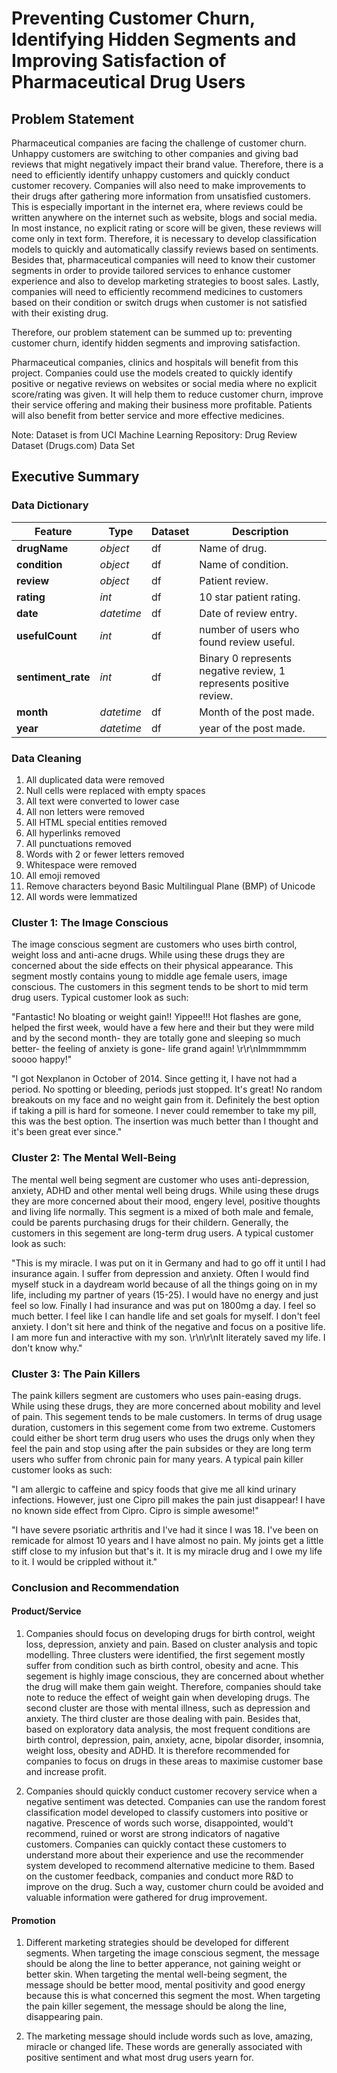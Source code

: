 # Preventing Customer Churn, Identifying Hidden Segments and Improving Satisfaction of Pharmaceutical Drug Users


## Problem Statement

Pharmaceutical companies are facing the challenge of customer churn. Unhappy customers are switching to other companies and giving bad reviews that might negatively impact their brand value. Therefore, there is a need to efficiently identify unhappy customers and quickly conduct customer recovery. Companies will also need to make improvements to their drugs after gathering more information from unsatisfied customers. This is especially important in the internet era, where reviews could be written anywhere on the internet such as website, blogs and social media. In most instance, no explicit rating or score will be given, these reviews will come only in text form. Therefore, it is necessary to develop classification models to quickly and automatically classify reviews based on sentiments. Besides that, pharmaceutical companies will need to know their customer segments in order to provide tailored services to enhance customer experience and also to develop marketing strategies to boost sales. Lastly, companies will need to efficiently recommend medicines to customers based on their condition or switch drugs when customer is not satisfied with their existing drug. 

Therefore, our problem statement can be summed up to: preventing customer churn, identify hidden segments and improving satisfaction. 

Pharmaceutical companies, clinics and hospitals will benefit from this project. Companies could use the models created to quickly identify positive or negative reviews on websites or social media where no explicit score/rating was given. It will help them to reduce customer churn, improve their service offering and making their business more profitable. Patients will also benefit from better service and more effective medicines. 

Note: Dataset is from UCI Machine Learning Repository: Drug Review Dataset (Drugs.com) Data Set

## Executive Summary

### Data Dictionary 

|Feature|Type|Dataset|Description|
|---|---|---|---|
|**drugName**|*object*|df|Name of drug.| 
|**condition**|*object*|df|Name of condition.|
|**review**|*object*|df|Patient review.|
|**rating**|*int*|df|10 star patient rating.| 
|**date**|*datetime*|df|Date of review entry.|
|**usefulCount**|*int*|df|number of users who found review useful.|
|**sentiment_rate**|*int*|df|Binary 0 represents negative review, 1 represents positive review.|
|**month**|*datetime*|df|Month of the post made.|
|**year**|*datetime*|df|year of the post made.|

### Data Cleaning

1. All duplicated data were removed 
2. Null cells were replaced with empty spaces 
3. All text were converted to lower case
4. All non letters were removed
5. All HTML special entities removed
6. All hyperlinks removed
7. All punctuations removed
8. Words with 2 or fewer letters removed
9. Whitespace were removed
10. All emoji removed
11. Remove characters beyond Basic Multilingual Plane (BMP) of Unicode
12. All words were lemmatized 

### Cluster 1: The Image Conscious 
The image conscious segment are customers who uses birth control, weight loss and anti-acne drugs. While using these drugs they are concerned about the side effects on their physical appearance. This segment mostly contains young to middle age female users, image conscious. The customers in this segment tends to be short to mid term drug users. Typical customer look as such:  

"Fantastic! No bloating or weight gain!! Yippee!!! Hot flashes are gone, helped the first week, would have a few here and their but they were mild and by the second month- they are totally gone and sleeping so much better- the feeling of anxiety is gone- life grand again! \r\r\nImmmmmm soooo happy!"

"I got Nexplanon in October of 2014. Since getting it, I have not had a period. No spotting or bleeding, periods just stopped. It&#039;s great! No random breakouts on my face and no weight gain from it. Definitely the best option if taking a pill is hard for someone. I never could remember to take my pill, this was the best option. The insertion was much better than I thought and it&#039;s been great ever since."

### Cluster 2: The Mental Well-Being

The mental well being segment are customer who uses anti-depression, anxiety, ADHD and other mental well being drugs. While using these drugs they are more concerned about their mood, engery level, positive thoughts and living life normally. This segment is a mixed of both male and female, could be parents purchasing drugs for their childern. Generally, the customers in this segement are long-term drug users. A typical customer look as such: 

"This is my miracle. I was put on it in Germany and had to go off it until I had insurance again. I suffer from depression and anxiety. Often I would find myself stuck in a daydream world because of all the things going on in my life, including my partner of years (15-25). I would have no energy and just feel so low. Finally I had insurance and was put on 1800mg a day. I feel so much better. I feel like I can handle life and set goals for myself. I don&#039;t feel anxiety. I don&#039;t sit here and think of the negative and focus on a positive life. I am more fun and interactive with my son. \r\n\r\nIt literately saved my life. I don&#039;t know why."

### Cluster 3: The Pain Killers
The paink killers segment are customers who uses pain-easing drugs. While using these drugs, they are more concerned about mobility and level of pain. This segement tends to be male customers. In terms of drug usage duration, customers in this segement come from two extreme. Customers could either be short term drug users who uses the drugs only when they feel the pain and stop using after the pain subsides or they are long term users who suffer from chronic pain for many years. A typical pain killer customer looks as such: 

"I am allergic to caffeine and spicy foods that give me all kind urinary infections. However, just one Cipro pill makes the pain just disappear! I have no known side effect from Cipro. Cipro is simple awesome!"

"I have severe psoriatic arthritis and I&#039;ve had it since I was 18. I&#039;ve been on remicade for almost 10 years and I have almost no pain. My joints get a little stiff close to my infusion but that&#039;s it. It is my miracle drug and I owe my life to it. I would be crippled without it."

### Conclusion and Recommendation

#### Product/Service
1) Companies should focus on developing drugs for birth control, weight loss, depression, anxiety and pain. Based on cluster analysis and topic modelling. Three clusters were identified, the first segement mostly suffer from condition such as birth control, obesity and acne. This segement is highly image conscious, they are concerned about whether the drug will make them gain weight. Therefore, companies should take note to reduce the effect of weight gain when developing drugs. The second cluster are those with mental illness, such as depression and anxiety. The third cluster are those dealing with pain. Besides that, based on exploratory data analysis, the most frequent conditions are birth control, depression, pain, anxiety, acne, bipolar disorder, insomnia, weight loss, obesity and ADHD. It is therefore recommended for companies to focus on drugs in these areas to maximise customer base and increase profit. 

2) Companies should quickly conduct customer recovery service when a negative sentiment was detected. Companies can use the random forest classification model developed to classify customers into positive or nagative. Prescence of words such worse, disappointed, would't recommend, ruined or worst are strong indicators of nagative customers. Companies can quickly contact these customers to understand more about their experience and use the recommender system developed to recommend alternative medicine to them. Based on the customer feedback, companies and conduct more R&D to improve on the drug. Such a way, customer churn could be avoided and valuable information were gathered for drug improvement. 
  
#### Promotion
1) Different marketing strategies should be developed for different segments. When targeting the image conscious segment, the message should be along the line to better apperance, not gaining weight or better skin. When targeting the mental well-being segment, the message should be better mood, mental positivity and good energy because this is what concerned this segment the most. When targeting the pain killer segement, the message should be along the line, disappearing pain. 

2) The marketing message should include words such as love, amazing, miracle or changed life. These words are generally associated with positive sentiment and what most drug users yearn for. 
